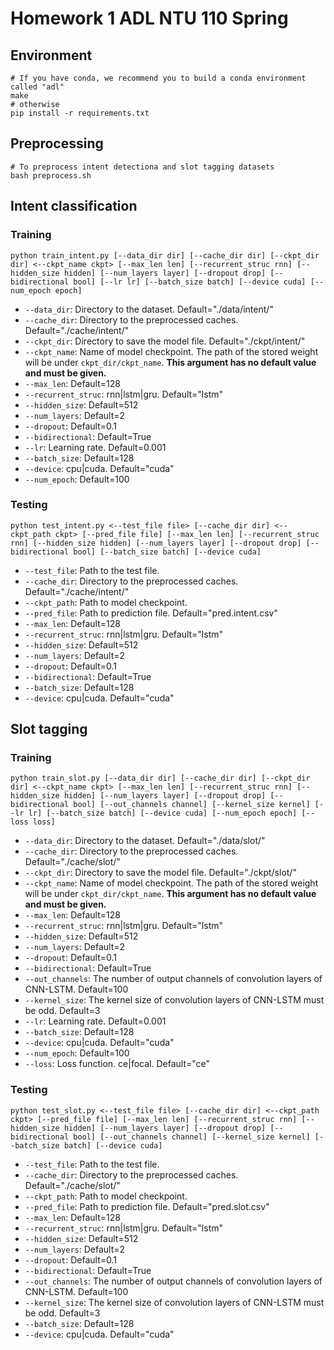 # Homework 1 ADL NTU 110 Spring

## Environment
```shell
# If you have conda, we recommend you to build a conda environment called "adl"
make
# otherwise
pip install -r requirements.txt
```

## Preprocessing
```shell
# To preprocess intent detectiona and slot tagging datasets
bash preprocess.sh
```

## Intent classification
### Training
```shell
python train_intent.py [--data_dir dir] [--cache_dir dir] [--ckpt_dir dir] <--ckpt_name ckpt> [--max_len len] [--recurrent_struc rnn] [--hidden_size hidden] [--num_layers layer] [--dropout drop] [--bidirectional bool] [--lr lr] [--batch_size batch] [--device cuda] [--num_epoch epoch]
```
- `--data_dir`: Directory to the dataset. Default="./data/intent/"
- `--cache_dir`: Directory to the preprocessed caches. Default="./cache/intent/"
- `--ckpt_dir`: Directory to save the model file. Default="./ckpt/intent/"
- `--ckpt_name`: Name of model checkpoint. The path of the stored weight will be under `ckpt_dir/ckpt_name`. **This argument has no default value and must be given.**
- `--max_len`: Default=128
- `--recurrent_struc`: rnn|lstm|gru. Default="lstm"
- `--hidden_size`: Default=512
- `--num_layers`: Default=2
- `--dropout`: Default=0.1
- `--bidirectional`: Default=True
- `--lr`: Learning rate. Default=0.001
- `--batch_size`: Default=128
- `--device`: cpu|cuda. Default="cuda"
- `--num_epoch`: Default=100
### Testing
```shell
python test_intent.py <--test_file file> [--cache_dir dir] <--ckpt_path ckpt> [--pred_file file] [--max_len len] [--recurrent_struc rnn] [--hidden_size hidden] [--num_layers layer] [--dropout drop] [--bidirectional bool] [--batch_size batch] [--device cuda]
```
- `--test_file`: Path to the test file. 
- `--cache_dir`: Directory to the preprocessed caches. Default="./cache/intent/"
- `--ckpt_path`: Path to model checkpoint.
- `--pred_file`: Path to prediction file. Default="pred.intent.csv"
- `--max_len`: Default=128
- `--recurrent_struc`: rnn|lstm|gru. Default="lstm"
- `--hidden_size`: Default=512
- `--num_layers`: Default=2
- `--dropout`: Default=0.1
- `--bidirectional`: Default=True
- `--batch_size`: Default=128
- `--device`: cpu|cuda. Default="cuda"


## Slot tagging
### Training
```shell
python train_slot.py [--data_dir dir] [--cache_dir dir] [--ckpt_dir dir] <--ckpt_name ckpt> [--max_len len] [--recurrent_struc rnn] [--hidden_size hidden] [--num_layers layer] [--dropout drop] [--bidirectional bool] [--out_channels channel] [--kernel_size kernel] [--lr lr] [--batch_size batch] [--device cuda] [--num_epoch epoch] [--loss loss]
```
- `--data_dir`: Directory to the dataset. Default="./data/slot/"
- `--cache_dir`: Directory to the preprocessed caches. Default="./cache/slot/"
- `--ckpt_dir`: Directory to save the model file. Default="./ckpt/slot/"
- `--ckpt_name`: Name of model checkpoint. The path of the stored weight will be under `ckpt_dir/ckpt_name`. **This argument has no default value and must be given.**
- `--max_len`: Default=128
- `--recurrent_struc`: rnn|lstm|gru. Default="lstm"
- `--hidden_size`: Default=512
- `--num_layers`: Default=2
- `--dropout`: Default=0.1
- `--bidirectional`: Default=True
- `--out_channels`: The number of output channels of convolution layers of CNN-LSTM. Default=100
- `--kernel_size`: The kernel size of convolution layers of CNN-LSTM must be odd. Default=3
- `--lr`: Learning rate. Default=0.001
- `--batch_size`: Default=128
- `--device`: cpu|cuda. Default="cuda"
- `--num_epoch`: Default=100
- `--loss`: Loss function. ce|focal. Default="ce"
### Testing
```shell
python test_slot.py <--test_file file> [--cache_dir dir] <--ckpt_path ckpt> [--pred_file file] [--max_len len] [--recurrent_struc rnn] [--hidden_size hidden] [--num_layers layer] [--dropout drop] [--bidirectional bool] [--out_channels channel] [--kernel_size kernel] [--batch_size batch] [--device cuda]
```
- `--test_file`: Path to the test file. 
- `--cache_dir`: Directory to the preprocessed caches. Default="./cache/slot/"
- `--ckpt_path`: Path to model checkpoint.
- `--pred_file`: Path to prediction file. Default="pred.slot.csv"
- `--max_len`: Default=128
- `--recurrent_struc`: rnn|lstm|gru. Default="lstm"
- `--hidden_size`: Default=512
- `--num_layers`: Default=2
- `--dropout`: Default=0.1
- `--bidirectional`: Default=True
- `--out_channels`: The number of output channels of convolution layers of CNN-LSTM. Default=100
- `--kernel_size`: The kernel size of convolution layers of CNN-LSTM must be odd. Default=3
- `--batch_size`: Default=128
- `--device`: cpu|cuda. Default="cuda"
